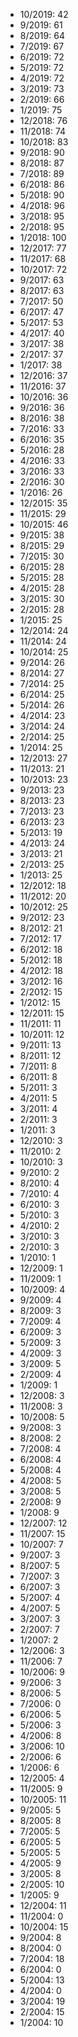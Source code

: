 *  10/2019: 42
*  9/2019: 61
*  8/2019: 64
*  7/2019: 67
*  6/2019: 72
*  5/2019: 72
*  4/2019: 72
*  3/2019: 73
*  2/2019: 66
*  1/2019: 75
*  12/2018: 76
*  11/2018: 74
*  10/2018: 83
*  9/2018: 90
*  8/2018: 87
*  7/2018: 89
*  6/2018: 86
*  5/2018: 90
*  4/2018: 96
*  3/2018: 95
*  2/2018: 95
*  1/2018: 100
*  12/2017: 77
*  11/2017: 68
*  10/2017: 72
*  9/2017: 63
*  8/2017: 63
*  7/2017: 50
*  6/2017: 47
*  5/2017: 53
*  4/2017: 40
*  3/2017: 38
*  2/2017: 37
*  1/2017: 38
*  12/2016: 37
*  11/2016: 37
*  10/2016: 36
*  9/2016: 36
*  8/2016: 38
*  7/2016: 33
*  6/2016: 35
*  5/2016: 28
*  4/2016: 33
*  3/2016: 33
*  2/2016: 30
*  1/2016: 26
*  12/2015: 35
*  11/2015: 29
*  10/2015: 46
*  9/2015: 38
*  8/2015: 29
*  7/2015: 30
*  6/2015: 28
*  5/2015: 28
*  4/2015: 28
*  3/2015: 30
*  2/2015: 28
*  1/2015: 25
*  12/2014: 24
*  11/2014: 24
*  10/2014: 25
*  9/2014: 26
*  8/2014: 27
*  7/2014: 25
*  6/2014: 25
*  5/2014: 26
*  4/2014: 23
*  3/2014: 24
*  2/2014: 25
*  1/2014: 25
*  12/2013: 27
*  11/2013: 21
*  10/2013: 23
*  9/2013: 23
*  8/2013: 23
*  7/2013: 23
*  6/2013: 23
*  5/2013: 19
*  4/2013: 24
*  3/2013: 21
*  2/2013: 25
*  1/2013: 25
*  12/2012: 18
*  11/2012: 20
*  10/2012: 25
*  9/2012: 23
*  8/2012: 21
*  7/2012: 17
*  6/2012: 18
*  5/2012: 18
*  4/2012: 18
*  3/2012: 16
*  2/2012: 15
*  1/2012: 15
*  12/2011: 15
*  11/2011: 11
*  10/2011: 12
*  9/2011: 13
*  8/2011: 12
*  7/2011: 8
*  6/2011: 8
*  5/2011: 3
*  4/2011: 5
*  3/2011: 4
*  2/2011: 3
*  1/2011: 3
*  12/2010: 3
*  11/2010: 2
*  10/2010: 3
*  9/2010: 2
*  8/2010: 4
*  7/2010: 4
*  6/2010: 3
*  5/2010: 3
*  4/2010: 2
*  3/2010: 3
*  2/2010: 3
*  1/2010: 1
*  12/2009: 1
*  11/2009: 1
*  10/2009: 4
*  9/2009: 4
*  8/2009: 3
*  7/2009: 4
*  6/2009: 3
*  5/2009: 3
*  4/2009: 3
*  3/2009: 5
*  2/2009: 4
*  1/2009: 1
*  12/2008: 3
*  11/2008: 3
*  10/2008: 5
*  9/2008: 3
*  8/2008: 2
*  7/2008: 4
*  6/2008: 4
*  5/2008: 4
*  4/2008: 5
*  3/2008: 5
*  2/2008: 9
*  1/2008: 9
*  12/2007: 12
*  11/2007: 15
*  10/2007: 7
*  9/2007: 3
*  8/2007: 5
*  7/2007: 3
*  6/2007: 3
*  5/2007: 4
*  4/2007: 5
*  3/2007: 3
*  2/2007: 7
*  1/2007: 2
*  12/2006: 3
*  11/2006: 7
*  10/2006: 9
*  9/2006: 3
*  8/2006: 5
*  7/2006: 0
*  6/2006: 5
*  5/2006: 3
*  4/2006: 8
*  3/2006: 10
*  2/2006: 6
*  1/2006: 6
*  12/2005: 4
*  11/2005: 9
*  10/2005: 11
*  9/2005: 5
*  8/2005: 8
*  7/2005: 5
*  6/2005: 5
*  5/2005: 5
*  4/2005: 9
*  3/2005: 8
*  2/2005: 10
*  1/2005: 9
*  12/2004: 11
*  11/2004: 0
*  10/2004: 15
*  9/2004: 8
*  8/2004: 0
*  7/2004: 18
*  6/2004: 0
*  5/2004: 13
*  4/2004: 0
*  3/2004: 19
*  2/2004: 15
*  1/2004: 10